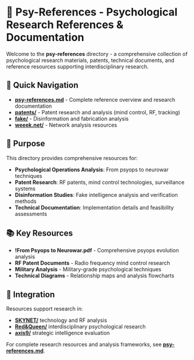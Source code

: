 # 🧠 Psy-References - Psychological Research References & Documentation

Welcome to the **psy-references** directory - a comprehensive collection of psychological research materials, patents, technical documents, and reference resources supporting interdisciplinary research.

## 📁 Quick Navigation

- **[psy-references.md](psy-references.md)** - Complete reference overview and research documentation
- **[patents/](patents/)** - Patent research and analysis (mind control, RF, tracking)
- **[fake/](fake/)** - Disinformation and fabrication analysis
- **[weeek.net/](weeek.net/)** - Network analysis resources

## 🎯 Purpose

This directory provides comprehensive resources for:

- **Psychological Operations Analysis**: From psyops to neurowar techniques
- **Patent Research**: RF patents, mind control technologies, surveillance systems
- **Disinformation Studies**: Fake intelligence analysis and verification methods
- **Technical Documentation**: Implementation details and feasibility assessments

## 📚 Key Resources

- **!From Psyops to Neurowar.pdf** - Comprehensive psyops evolution analysis
- **RF Patent Documents** - Radio frequency mind control research
- **Military Analysis** - Military-grade psychological techniques
- **Technical Diagrams** - Relationship maps and analysis flowcharts

## 🔗 Integration

Resources support research in:
- **[SKYNET/](../SKYNET/)** technology and RF analysis
- **[Red&Queen/](../Red&Queen/)** interdisciplinary psychological research
- **[axis9/](../axis9/)** strategic intelligence evaluation

For complete research resources and analysis frameworks, see **[psy-references.md](psy-references.md)**.
<!-- 3B1A1E02 -->